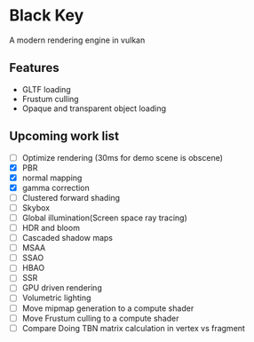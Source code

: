 # Black Key


A modern rendering engine in vulkan

## Features
* GLTF loading
* Frustum culling
* Opaque and transparent object loading

##  Upcoming work list
* [ ] Optimize rendering (30ms for demo scene is obscene)
* [x] PBR
* [x] normal mapping
* [x] gamma correction
* [ ] Clustered forward shading
* [ ] Skybox
* [ ] Global illumination(Screen space ray tracing)
* [ ] HDR and bloom
* [ ] Cascaded shadow maps
* [ ] MSAA
* [ ] SSAO
* [ ] HBAO
* [ ] SSR
* [ ] GPU driven rendering
* [ ] Volumetric lighting
* [ ] Move mipmap generation to a compute shader
* [ ] Move Frustum culling to a compute shader
* [ ] Compare Doing TBN matrix calculation in vertex vs fragment
